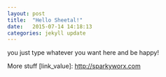```yaml
---
layout: post
title:  "Hello Sheetal!"
date:   2015-07-14 14:18:13
categories: jekyll update
---
```


you just type whatever you want here and be happy!

More stuff
[link_value]: http://sparkyworx.com
